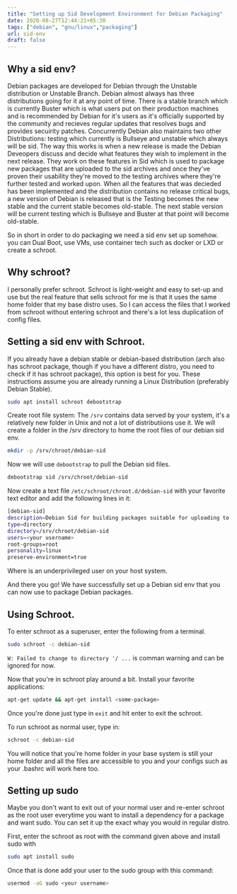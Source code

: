 ```yaml
---
title: "Setting up Sid Development Environment for Debian Packaging"
date: 2020-08-27T12:44:21+05:30
tags: ["debian", "gnu/linux","packaging"]
url: sid-env
draft: false 
---
```


## Why a sid env?
Debian packages are developed for Debian through the Unstable distribution or Unstable Branch. Debian almost always has three distributions going for it at any point of time. There is a stable branch which is currently Buster which is what users put on their production machines and is recommended by Debian for it's users as it's officially supported by the community and recieves regular updates that resolves bugs and provides secuirity patches. Concurrently Debian also maintains two other Distributions: testing which currently is Bullseye and unstable which always will be sid. The way this works is when a new release is made the Debian Deveopers discuss and decide what features they wish to implement in the next release. They work on these features in Sid which is used to package new packages that are uploaded to the sid archives and once they've proven their usability they're moved to the testing archives where they're further tested and worked upon. When all the features that was decieded has been implemented and the distribution contains no release critical bugs, a new version of Debian is released that is the Testing becomes the new stable and the current stable becomes old-stable. The next stable version will be current testing which is Bullseye and Buster at that point will become old-stable.

So in short in order to do packaging we need a sid env set up somehow. you can Dual Boot, use VMs, use container tech such as docker or LXD or create a schroot.

## Why schroot?
I personally prefer schroot. Schroot is light-weight and easy to set-up and use but the real feature that sells schroot for me is that it uses the same home folder that my base distro uses. So I can access the files that I worked from schroot without entering schroot and there's a lot less duplicatiion of config files.

## Setting a sid env with Schroot.

If you already have a debian stable or debian-based distribution (arch also has schroot package, though if you have a different distro, you need to check if it has schroot package), this option is best for you. These instructions assume you are already running a Linux Distribution (preferably Debian Stable).

```bash
sudo apt install schroot debootstrap
```
Create root file system:
The `/srv` contains data served by your system, it's a relatively new folder in Unix and not a lot of distributiions use it. We will create a folder in the /srv directory to home the root files of our debian sid env.
```bash
mkdir -p /srv/chroot/debian-sid
```
Now we will use `debootstrap` to pull the Debian sid files.
```bash
debootstrap sid /srv/chroot/debian-sid
```
Now create a text file `/etc/schroot/chroot.d/debian-sid` with your favorite text editor and add the following lines in it:

```bash
[debian-sid]
description=Debian Sid for building packages suitable for uploading to debian
type=directory
directory=/srv/chroot/debian-sid
users=<your username>
root-groups=root
personality=linux
preserve-environment=true
```
Where <your username> is an underprivileged user on your host system.

And there you go! We have successfully set up a Debian sid env that you can now use to package Debian packages.

## Using Schroot.

To enter schroot as a superuser, enter the following from a terminal.
```bash
sudo schroot -c debian-sid
```

`W: Failed to change to directory '/ ...` is comman warning and can be ignored for now.

Now that you're in schroot play around a bit. Install your favorite applications:
```bash
apt-get update && apt-get install <some-package>
```
Once you're done just type in `exit` and hit enter to exit the schroot.

To run schroot as normal user, type in:
```bash
schroot -c debian-sid
```
You will notice that you're home folder in your base system is still your home folder and all the files are accessible to you and your configs such as your .bashrc will work here too.

## Setting up sudo
Maybe you don't want to exit out of your normal user and re-enter schroot as the root user everytime you want to install a dependency for a package and want sudo. You can set it up the exact whay you would in regular distro.

First, enter the schroot as root with the command given above and install sudo with
```bash
sudo apt install sudo
```
Once that is done add your user to the sudo group with this command:
```bash
usermod -aG sudo <your username>
```